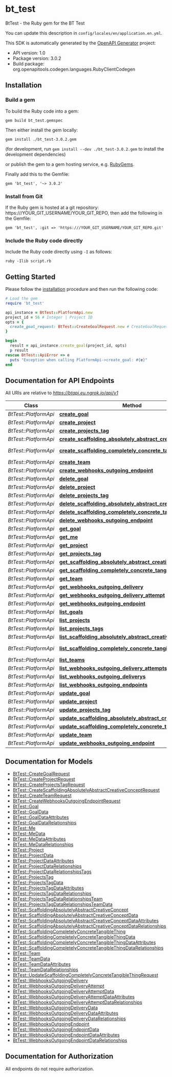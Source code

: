 # bt_test

BtTest - the Ruby gem for the BT Test

You can update this description in `config/locales/en/application.en.yml`.

This SDK is automatically generated by the [OpenAPI Generator](https://openapi-generator.tech) project:

- API version: 1.0
- Package version: 3.0.2
- Build package: org.openapitools.codegen.languages.RubyClientCodegen

## Installation

### Build a gem

To build the Ruby code into a gem:

```shell
gem build bt_test.gemspec
```

Then either install the gem locally:

```shell
gem install ./bt_test-3.0.2.gem
```

(for development, run `gem install --dev ./bt_test-3.0.2.gem` to install the development dependencies)

or publish the gem to a gem hosting service, e.g. [RubyGems](https://rubygems.org/).

Finally add this to the Gemfile:

    gem 'bt_test', '~> 3.0.2'

### Install from Git

If the Ruby gem is hosted at a git repository: https:///YOUR_GIT_USERNAME/YOUR_GIT_REPO, then add the following in the Gemfile:

    gem 'bt_test', :git => 'https:///YOUR_GIT_USERNAME/YOUR_GIT_REPO.git'

### Include the Ruby code directly

Include the Ruby code directly using `-I` as follows:

```shell
ruby -Ilib script.rb
```

## Getting Started

Please follow the [installation](#installation) procedure and then run the following code:

```ruby
# Load the gem
require 'bt_test'

api_instance = BtTest::PlatformApi.new
project_id = 56 # Integer | Project ID
opts = {
  create_goal_request: BtTest::CreateGoalRequest.new # CreateGoalRequest | 
}

begin
  result = api_instance.create_goal(project_id, opts)
  p result
rescue BtTest::ApiError => e
  puts "Exception when calling PlatformApi->create_goal: #{e}"
end

```

## Documentation for API Endpoints

All URIs are relative to *https://btapi.eu.ngrok.io/api/v1*

Class | Method | HTTP request | Description
------------ | ------------- | ------------- | -------------
*BtTest::PlatformApi* | [**create_goal**](docs/PlatformApi.md#create_goal) | **POST** /projects/{project_id}/goals | 
*BtTest::PlatformApi* | [**create_project**](docs/PlatformApi.md#create_project) | **POST** /teams/{team_id}/projects | 
*BtTest::PlatformApi* | [**create_projects_tag**](docs/PlatformApi.md#create_projects_tag) | **POST** /teams/{team_id}/projects/tags | 
*BtTest::PlatformApi* | [**create_scaffolding_absolutely_abstract_creative_concept**](docs/PlatformApi.md#create_scaffolding_absolutely_abstract_creative_concept) | **POST** /teams/{team_id}/scaffolding/absolutely_abstract/creative_concepts | 
*BtTest::PlatformApi* | [**create_scaffolding_completely_concrete_tangible_thing**](docs/PlatformApi.md#create_scaffolding_completely_concrete_tangible_thing) | **POST** /scaffolding/absolutely_abstract/creative_concepts/{absolutely_abstract_creative_concept_id}/completely_concrete/tangible_things | 
*BtTest::PlatformApi* | [**create_team**](docs/PlatformApi.md#create_team) | **POST** /teams | 
*BtTest::PlatformApi* | [**create_webhooks_outgoing_endpoint**](docs/PlatformApi.md#create_webhooks_outgoing_endpoint) | **POST** /teams/{team_id}/webhooks/outgoing/endpoints | 
*BtTest::PlatformApi* | [**delete_goal**](docs/PlatformApi.md#delete_goal) | **DELETE** /goals/{id} | 
*BtTest::PlatformApi* | [**delete_project**](docs/PlatformApi.md#delete_project) | **DELETE** /projects/{id} | 
*BtTest::PlatformApi* | [**delete_projects_tag**](docs/PlatformApi.md#delete_projects_tag) | **DELETE** /projects/tags/{id} | 
*BtTest::PlatformApi* | [**delete_scaffolding_absolutely_abstract_creative_concept**](docs/PlatformApi.md#delete_scaffolding_absolutely_abstract_creative_concept) | **DELETE** /scaffolding/absolutely_abstract/creative_concepts/{id} | 
*BtTest::PlatformApi* | [**delete_scaffolding_completely_concrete_tangible_thing**](docs/PlatformApi.md#delete_scaffolding_completely_concrete_tangible_thing) | **DELETE** /scaffolding/completely_concrete/tangible_things/{id} | 
*BtTest::PlatformApi* | [**delete_webhooks_outgoing_endpoint**](docs/PlatformApi.md#delete_webhooks_outgoing_endpoint) | **DELETE** /webhooks/outgoing/endpoints/{id} | 
*BtTest::PlatformApi* | [**get_goal**](docs/PlatformApi.md#get_goal) | **GET** /goals/{id} | 
*BtTest::PlatformApi* | [**get_me**](docs/PlatformApi.md#get_me) | **GET** /me | 
*BtTest::PlatformApi* | [**get_project**](docs/PlatformApi.md#get_project) | **GET** /projects/{id} | 
*BtTest::PlatformApi* | [**get_projects_tag**](docs/PlatformApi.md#get_projects_tag) | **GET** /projects/tags/{id} | 
*BtTest::PlatformApi* | [**get_scaffolding_absolutely_abstract_creative_concept**](docs/PlatformApi.md#get_scaffolding_absolutely_abstract_creative_concept) | **GET** /scaffolding/absolutely_abstract/creative_concepts/{id} | 
*BtTest::PlatformApi* | [**get_scaffolding_completely_concrete_tangible_thing**](docs/PlatformApi.md#get_scaffolding_completely_concrete_tangible_thing) | **GET** /scaffolding/completely_concrete/tangible_things/{id} | 
*BtTest::PlatformApi* | [**get_team**](docs/PlatformApi.md#get_team) | **GET** /teams/{id} | 
*BtTest::PlatformApi* | [**get_webhooks_outgoing_delivery**](docs/PlatformApi.md#get_webhooks_outgoing_delivery) | **GET** /webhooks/outgoing/deliveries/{id} | 
*BtTest::PlatformApi* | [**get_webhooks_outgoing_delivery_attempt**](docs/PlatformApi.md#get_webhooks_outgoing_delivery_attempt) | **GET** /webhooks/outgoing/delivery_attempts/{id} | 
*BtTest::PlatformApi* | [**get_webhooks_outgoing_endpoint**](docs/PlatformApi.md#get_webhooks_outgoing_endpoint) | **GET** /webhooks/outgoing/endpoints/{id} | 
*BtTest::PlatformApi* | [**list_goals**](docs/PlatformApi.md#list_goals) | **GET** /projects/{project_id}/goals | 
*BtTest::PlatformApi* | [**list_projects**](docs/PlatformApi.md#list_projects) | **GET** /teams/{team_id}/projects | 
*BtTest::PlatformApi* | [**list_projects_tags**](docs/PlatformApi.md#list_projects_tags) | **GET** /teams/{team_id}/projects/tags | 
*BtTest::PlatformApi* | [**list_scaffolding_absolutely_abstract_creative_concepts**](docs/PlatformApi.md#list_scaffolding_absolutely_abstract_creative_concepts) | **GET** /teams/{team_id}/scaffolding/absolutely_abstract/creative_concepts | 
*BtTest::PlatformApi* | [**list_scaffolding_completely_concrete_tangible_things**](docs/PlatformApi.md#list_scaffolding_completely_concrete_tangible_things) | **GET** /scaffolding/absolutely_abstract/creative_concepts/{absolutely_abstract_creative_concept_id}/completely_concrete/tangible_things | 
*BtTest::PlatformApi* | [**list_teams**](docs/PlatformApi.md#list_teams) | **GET** /teams | 
*BtTest::PlatformApi* | [**list_webhooks_outgoing_delivery_attempts**](docs/PlatformApi.md#list_webhooks_outgoing_delivery_attempts) | **GET** /webhooks/outgoing/deliveries/{delivery_id}/delivery_attempts | 
*BtTest::PlatformApi* | [**list_webhooks_outgoing_deliverys**](docs/PlatformApi.md#list_webhooks_outgoing_deliverys) | **GET** /webhooks/outgoing/endpoints/{endpoint_id}/deliveries | 
*BtTest::PlatformApi* | [**list_webhooks_outgoing_endpoints**](docs/PlatformApi.md#list_webhooks_outgoing_endpoints) | **GET** /teams/{team_id}/webhooks/outgoing/endpoints | 
*BtTest::PlatformApi* | [**update_goal**](docs/PlatformApi.md#update_goal) | **PUT** /goals/{id} | 
*BtTest::PlatformApi* | [**update_project**](docs/PlatformApi.md#update_project) | **PUT** /projects/{id} | 
*BtTest::PlatformApi* | [**update_projects_tag**](docs/PlatformApi.md#update_projects_tag) | **PUT** /projects/tags/{id} | 
*BtTest::PlatformApi* | [**update_scaffolding_absolutely_abstract_creative_concept**](docs/PlatformApi.md#update_scaffolding_absolutely_abstract_creative_concept) | **PUT** /scaffolding/absolutely_abstract/creative_concepts/{id} | 
*BtTest::PlatformApi* | [**update_scaffolding_completely_concrete_tangible_thing**](docs/PlatformApi.md#update_scaffolding_completely_concrete_tangible_thing) | **PUT** /scaffolding/completely_concrete/tangible_things/{id} | 
*BtTest::PlatformApi* | [**update_team**](docs/PlatformApi.md#update_team) | **PUT** /teams/{id} | 
*BtTest::PlatformApi* | [**update_webhooks_outgoing_endpoint**](docs/PlatformApi.md#update_webhooks_outgoing_endpoint) | **PUT** /webhooks/outgoing/endpoints/{id} | 


## Documentation for Models

 - [BtTest::CreateGoalRequest](docs/CreateGoalRequest.md)
 - [BtTest::CreateProjectRequest](docs/CreateProjectRequest.md)
 - [BtTest::CreateProjectsTagRequest](docs/CreateProjectsTagRequest.md)
 - [BtTest::CreateScaffoldingAbsolutelyAbstractCreativeConceptRequest](docs/CreateScaffoldingAbsolutelyAbstractCreativeConceptRequest.md)
 - [BtTest::CreateTeamRequest](docs/CreateTeamRequest.md)
 - [BtTest::CreateWebhooksOutgoingEndpointRequest](docs/CreateWebhooksOutgoingEndpointRequest.md)
 - [BtTest::Goal](docs/Goal.md)
 - [BtTest::GoalData](docs/GoalData.md)
 - [BtTest::GoalDataAttributes](docs/GoalDataAttributes.md)
 - [BtTest::GoalDataRelationships](docs/GoalDataRelationships.md)
 - [BtTest::Me](docs/Me.md)
 - [BtTest::MeData](docs/MeData.md)
 - [BtTest::MeDataAttributes](docs/MeDataAttributes.md)
 - [BtTest::MeDataRelationships](docs/MeDataRelationships.md)
 - [BtTest::Project](docs/Project.md)
 - [BtTest::ProjectData](docs/ProjectData.md)
 - [BtTest::ProjectDataAttributes](docs/ProjectDataAttributes.md)
 - [BtTest::ProjectDataRelationships](docs/ProjectDataRelationships.md)
 - [BtTest::ProjectDataRelationshipsTags](docs/ProjectDataRelationshipsTags.md)
 - [BtTest::ProjectsTag](docs/ProjectsTag.md)
 - [BtTest::ProjectsTagData](docs/ProjectsTagData.md)
 - [BtTest::ProjectsTagDataAttributes](docs/ProjectsTagDataAttributes.md)
 - [BtTest::ProjectsTagDataRelationships](docs/ProjectsTagDataRelationships.md)
 - [BtTest::ProjectsTagDataRelationshipsTeam](docs/ProjectsTagDataRelationshipsTeam.md)
 - [BtTest::ProjectsTagDataRelationshipsTeamData](docs/ProjectsTagDataRelationshipsTeamData.md)
 - [BtTest::ScaffoldingAbsolutelyAbstractCreativeConcept](docs/ScaffoldingAbsolutelyAbstractCreativeConcept.md)
 - [BtTest::ScaffoldingAbsolutelyAbstractCreativeConceptData](docs/ScaffoldingAbsolutelyAbstractCreativeConceptData.md)
 - [BtTest::ScaffoldingAbsolutelyAbstractCreativeConceptDataAttributes](docs/ScaffoldingAbsolutelyAbstractCreativeConceptDataAttributes.md)
 - [BtTest::ScaffoldingAbsolutelyAbstractCreativeConceptDataRelationships](docs/ScaffoldingAbsolutelyAbstractCreativeConceptDataRelationships.md)
 - [BtTest::ScaffoldingCompletelyConcreteTangibleThing](docs/ScaffoldingCompletelyConcreteTangibleThing.md)
 - [BtTest::ScaffoldingCompletelyConcreteTangibleThingData](docs/ScaffoldingCompletelyConcreteTangibleThingData.md)
 - [BtTest::ScaffoldingCompletelyConcreteTangibleThingDataAttributes](docs/ScaffoldingCompletelyConcreteTangibleThingDataAttributes.md)
 - [BtTest::ScaffoldingCompletelyConcreteTangibleThingDataRelationships](docs/ScaffoldingCompletelyConcreteTangibleThingDataRelationships.md)
 - [BtTest::Team](docs/Team.md)
 - [BtTest::TeamData](docs/TeamData.md)
 - [BtTest::TeamDataAttributes](docs/TeamDataAttributes.md)
 - [BtTest::TeamDataRelationships](docs/TeamDataRelationships.md)
 - [BtTest::UpdateScaffoldingCompletelyConcreteTangibleThingRequest](docs/UpdateScaffoldingCompletelyConcreteTangibleThingRequest.md)
 - [BtTest::WebhooksOutgoingDelivery](docs/WebhooksOutgoingDelivery.md)
 - [BtTest::WebhooksOutgoingDeliveryAttempt](docs/WebhooksOutgoingDeliveryAttempt.md)
 - [BtTest::WebhooksOutgoingDeliveryAttemptData](docs/WebhooksOutgoingDeliveryAttemptData.md)
 - [BtTest::WebhooksOutgoingDeliveryAttemptDataAttributes](docs/WebhooksOutgoingDeliveryAttemptDataAttributes.md)
 - [BtTest::WebhooksOutgoingDeliveryAttemptDataRelationships](docs/WebhooksOutgoingDeliveryAttemptDataRelationships.md)
 - [BtTest::WebhooksOutgoingDeliveryData](docs/WebhooksOutgoingDeliveryData.md)
 - [BtTest::WebhooksOutgoingDeliveryDataAttributes](docs/WebhooksOutgoingDeliveryDataAttributes.md)
 - [BtTest::WebhooksOutgoingDeliveryDataRelationships](docs/WebhooksOutgoingDeliveryDataRelationships.md)
 - [BtTest::WebhooksOutgoingEndpoint](docs/WebhooksOutgoingEndpoint.md)
 - [BtTest::WebhooksOutgoingEndpointData](docs/WebhooksOutgoingEndpointData.md)
 - [BtTest::WebhooksOutgoingEndpointDataAttributes](docs/WebhooksOutgoingEndpointDataAttributes.md)
 - [BtTest::WebhooksOutgoingEndpointDataRelationships](docs/WebhooksOutgoingEndpointDataRelationships.md)


## Documentation for Authorization

 All endpoints do not require authorization.


